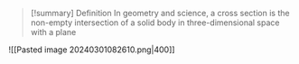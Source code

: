 > [!summary] Definition
> In geometry and science, a cross section is the non-empty intersection of a solid body in three-dimensional space with a plane 

 ![[Pasted image 20240301082610.png|400]]